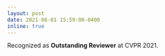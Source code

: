```yaml
---
layout: post
date: 2021-06-01 15:59:00-0400
inline: true
---
```


Recognized as **Outstanding Reviewer** at CVPR 2021.
